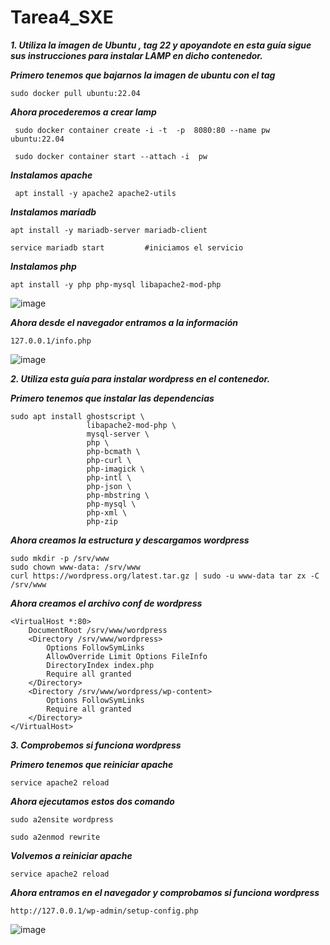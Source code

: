# Tarea4_SXE

***1. Utiliza la imagen de Ubuntu , tag 22 y apoyandote en esta guía sigue sus instrucciones para instalar LAMP en dicho contenedor.***

  ***Primero tenemos que bajarnos la imagen de ubuntu con el tag***

  ```
sudo docker pull ubuntu:22.04
```

***Ahora procederemos a crear lamp***

```
 sudo docker container create -i -t  -p  8080:80 --name pw ubuntu:22.04

 sudo docker container start --attach -i  pw

```

***Instalamos apache***

```
 apt install -y apache2 apache2-utils
```

***Instalamos mariadb***

```
apt install -y mariadb-server mariadb-client

service mariadb start         #iniciamos el servicio
```

***Instalamos php***

```
apt install -y php php-mysql libapache2-mod-php
```

![image](https://github.com/user-attachments/assets/39a8744a-9599-4921-98a4-73c532437b8e)

***Ahora desde el navegador entramos a la información***

```
127.0.0.1/info.php
```

![image](https://github.com/user-attachments/assets/94127f37-aac2-4fc7-b0ca-a5e7d3985d13)


***2. Utiliza esta guía para instalar wordpress en el contenedor.***

***Primero tenemos que instalar las dependencias***

```
sudo apt install ghostscript \
                 libapache2-mod-php \
                 mysql-server \
                 php \
                 php-bcmath \
                 php-curl \
                 php-imagick \
                 php-intl \
                 php-json \
                 php-mbstring \
                 php-mysql \
                 php-xml \
                 php-zip

```

***Ahora creamos la estructura y descargamos wordpress***

```
sudo mkdir -p /srv/www
sudo chown www-data: /srv/www
curl https://wordpress.org/latest.tar.gz | sudo -u www-data tar zx -C /srv/www
```

***Ahora creamos el archivo conf de wordpress***

```
<VirtualHost *:80>
    DocumentRoot /srv/www/wordpress
    <Directory /srv/www/wordpress>
        Options FollowSymLinks
        AllowOverride Limit Options FileInfo
        DirectoryIndex index.php
        Require all granted
    </Directory>
    <Directory /srv/www/wordpress/wp-content>
        Options FollowSymLinks
        Require all granted
    </Directory>
</VirtualHost>
```

***3. Comprobemos si funciona wordpress***

***Primero tenemos que reiniciar apache***

```
service apache2 reload
```

***Ahora ejecutamos estos dos comando***

```
sudo a2ensite wordpress

sudo a2enmod rewrite

```

***Volvemos a reiniciar apache***

```
service apache2 reload
```

***Ahora entramos en el navegador y comprobamos si funciona wordpress***

```
http://127.0.0.1/wp-admin/setup-config.php
```

 ![image](https://github.com/user-attachments/assets/d6748c8c-bd7b-476c-b849-f18dc67b0413)
